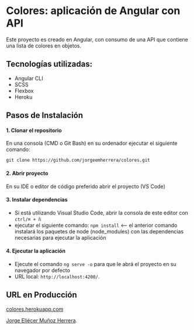 # Colores: aplicación de Angular con API

Este proyecto es creado en Angular, con consumo de una API que contiene una lista de colores en objetos.

## Tecnologías utilizadas:

* Angular CLI
* SCSS
*  Flexbox
* Heroku

## Pasos de Instalación 

#### 1. Clonar el repositorio

En una consola (CMD o Git Bash) en su ordenador ejecutar el siguiente comando:

 `git clone https://github.com/jorgeemherrera/colores.git`

#### 2. Abrir proyecto

En su IDE o editor de código preferido abrir el proyecto (VS Code)

#### 3. Instalar dependencias

* Si está utilizando Visual Studio Code, abrir la consola de este editor con `ctrl/⌘ + ñ`
* ejecutar el siguiente comando: `npm install` <-- el anterior comando instalará los paquetes de node (node_modules) con las dependencias necesarias para ejecutar la aplicación

#### 4. Ejecutar la aplicación

* Ejecute el comando `ng serve -o` para que le abrá el proyecto en su navegador por defecto
* URL local: `http://localhost:4200/`.

## URL en Producción

[colores.herokuapp.com](https://colores.herokuapp.com/)

 [Jorge Eliécer Muñoz Herrera](https://www.linkedin.com/in/jorgeemherrera/).
